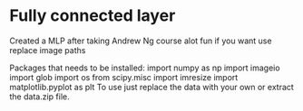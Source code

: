 # Fully connected layer
Created a MLP after taking Andrew Ng course alot fun if you want use replace image paths

Packages that needs to be installed:
import numpy as np
import imageio
import glob
import os
from scipy.misc import imresize
import matplotlib.pyplot as plt
To use just replace the data with your own or extract the data.zip file. 
